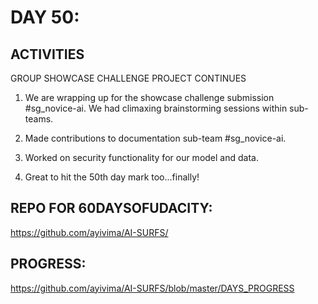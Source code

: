 


DAY 50:
=======

ACTIVITIES
---------------------------------------------------------------------------------------------------------------
GROUP SHOWCASE CHALLENGE PROJECT CONTINUES

1. We are wrapping up for the showcase challenge submission #sg_novice-ai. We had climaxing brainstorming sessions within sub-teams.

2. Made contributions to documentation sub-team #sg_novice-ai.

3. Worked on security functionality for our model and data.

4. Great to hit the 50th day mark too...finally!


REPO FOR 60DAYSOFUDACITY:
-------------------------
https://github.com/ayivima/AI-SURFS/

PROGRESS:
---------
https://github.com/ayivima/AI-SURFS/blob/master/DAYS_PROGRESS

